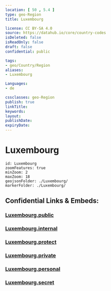 ```yaml
---
location: [ 50 , 5.4 ] 
type: geo-Region
title: Luxembourg

license: CC BY-SA 4.0
source: https://datahub.io/core/country-codes
isDeleted: false
isReadOnly: false
draft: false
confidential: public

tags:
- geo/Country/Region
aliases:
- Luxembourg

Languages:
- de

cssclasses: geo-Region
publish: true
linkTitle: 
keywords: 
layout: 
publishDate: 
expiryDate: 
---
```


# Luxembourg

```leaflet
id: Luxembourg
zoomFeatures: true 
minZoom: 2 
maxZoom: 18
geojsonFolder: ./Luxembourg/
markerFolder: ./Luxembourg/
```


## Confidential Links & Embeds: 

### [Luxembourg.public](/_public/\Earth\Continent\Europe\Europe~West\Belgium\Regions~Belgium\Wallonie\counties~WallonieLuxembourg.public.md) 

### [Luxembourg.internal](/_internal/\Earth\Continent\Europe\Europe~West\Belgium\Regions~Belgium\Wallonie\counties~WallonieLuxembourg.internal.md) 

### [Luxembourg.protect](/_protect/\Earth\Continent\Europe\Europe~West\Belgium\Regions~Belgium\Wallonie\counties~WallonieLuxembourg.protect.md) 

### [Luxembourg.private](/_private/\Earth\Continent\Europe\Europe~West\Belgium\Regions~Belgium\Wallonie\counties~WallonieLuxembourg.private.md) 

### [Luxembourg.personal](/_personal/\Earth\Continent\Europe\Europe~West\Belgium\Regions~Belgium\Wallonie\counties~WallonieLuxembourg.personal.md) 

### [Luxembourg.secret](/_secret/\Earth\Continent\Europe\Europe~West\Belgium\Regions~Belgium\Wallonie\counties~WallonieLuxembourg.secret.md)

